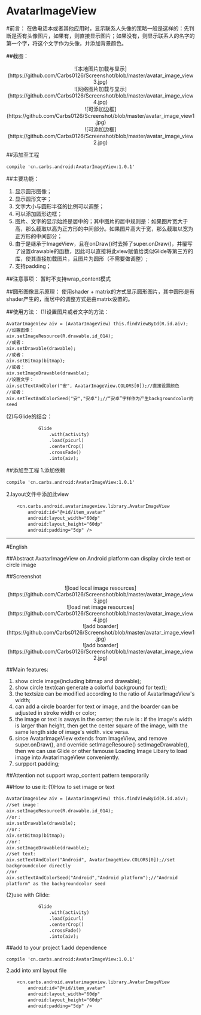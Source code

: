 # AvatarImageView

#前言：
在做电话本或者其他应用时，显示联系人头像的策略一般是这样的：先判断是否有头像图片，如果有，则直接显示图片；如果没有，则显示联系人的名字的第一个字，将这个文字作为头像，并添加背景颜色。

##截图：
<center>
![本地图片加载与显示](https://github.com/Carbs0126/Screenshot/blob/master/avatar_image_view3.jpg)
</center>
<center>
![网络图片加载与显示](https://github.com/Carbs0126/Screenshot/blob/master/avatar_image_view4.jpg)
</center>
<center>
![可添加边框](https://github.com/Carbs0126/Screenshot/blob/master/avatar_image_view1.jpg)
</center>
<center>
![可添加边框](https://github.com/Carbs0126/Screenshot/blob/master/avatar_image_view2.jpg)
</center>

##添加至工程
```
compile 'cn.carbs.android:AvatarImageView:1.0.1'
```

##主要功能：
1. 显示圆形图像；
2. 显示圆形文字；
3. 文字大小与圆形半径的比例可以调整；
4. 可以添加圆形边框；
5. 图片、文字的显示始终是居中的；其中图片的居中规则是：如果图片宽大于高，那么截取以高为正方形的中间部分。如果图片高大于宽，那么截取以宽为正方形的中间部分；
6. 由于是继承于ImageView，且在onDraw()时去掉了super.onDraw()，并覆写了设置drawable的函数，因此可以直接将此view赋值给类似Glide等第三方的库，使其直接加载图片，且图片为圆形（不需要做调整）;
7. 支持padding；

##注意事项：
暂时不支持wrap_content模式

##圆形图像显示原理：
使用shader + matrix的方式显示圆形图片，其中圆形是有shader产生的，而居中的调整方式是由matrix设置的。

##使用方法：
(1)设置图片或者文字的方法：
```
AvatarImageView aiv = (AvatarImageView) this.findViewById(R.id.aiv);
//设置图像：
aiv.setImageResource(R.drawable.id_014);
//或者：
aiv.setDrawable(drawable);
//或者：
aiv.setBitmap(bitmap);
//或者：
aiv.setImageDrawable(drawable);
//设置文字：
aiv.setTextAndColor("安", AvatarImageView.COLORS[0]);//直接设置颜色
//或者：
aiv.setTextAndColorSeed("安","安卓");//“安卓”字样作为产生backgroundcolor的seed
```
(2)与Glide的结合：
```
            Glide
                .with(activity)
                .load(picurl)
                .centerCrop()
                .crossFade()
                .into(aiv);
```
##添加至工程
1.添加依赖
```
compile 'cn.carbs.android:AvatarImageView:1.0.1'
```
2.layout文件中添加此view
```
    <cn.carbs.android.avatarimageview.library.AvatarImageView
        android:id="@+id/item_avatar"
        android:layout_width="60dp"
        android:layout_height="60dp"
        android:padding="5dp" />
```

---------------------
#English

##Abstract
AvatarImageView on Android platform can display circle text or circle image

##Screenshot
<center>
![load local image resources](https://github.com/Carbs0126/Screenshot/blob/master/avatar_image_view3.jpg)
</center>
<center>
![load net image resources](https://github.com/Carbs0126/Screenshot/blob/master/avatar_image_view4.jpg)
</center>
<center>
![add boarder](https://github.com/Carbs0126/Screenshot/blob/master/avatar_image_view1.jpg)
</center>
<center>
![add boarder](https://github.com/Carbs0126/Screenshot/blob/master/avatar_image_view2.jpg)
</center>

##Main features:
1. show circle image(including bitmap and drawable);
2. show circle text(can generate a colorful background for text);
3. the textsize can be modified according to the ratio of AvatarImageView's width;
4. can add a circle boarder for text or image, and the boarder can be adjusted in stroke width or color;
5. the image or text is aways in the center; the rule is : if the image's width is larger than height, then get the center square of the image, with the same length side of image's width. vice versa.
6. since AvatarImageView extends from ImageView, and remove super.onDraw(), and override setImageResoure() setImageDrawable(), then we can use Glide or other famouse Loading Image Libary to load image into AvatarImageView conveniently.
7. surpport padding;

##Attention
not support wrap_content pattern temporarily

##How to use it:
(1)How to set image or text
```
AvatarImageView aiv = (AvatarImageView) this.findViewById(R.id.aiv);
//set image：
aiv.setImageResource(R.drawable.id_014);
//or：
aiv.setDrawable(drawable);
//or：
aiv.setBitmap(bitmap);
//or：
aiv.setImageDrawable(drawable);
//set text:
aiv.setTextAndColor("Android", AvatarImageView.COLORS[0]);//set backgroundcolor directly
//or
aiv.setTextAndColorSeed("Android","Android platform");//"Android platform" as the backgroundcolor seed
```
(2)use with Glide:
```
            Glide
                .with(activity)
                .load(picurl)
                .centerCrop()
                .crossFade()
                .into(aiv);
```

##add to your project
1.add dependence
```
compile 'cn.carbs.android:AvatarImageView:1.0.1'
```
2.add into xml layout file
```
    <cn.carbs.android.avatarimageview.library.AvatarImageView
        android:id="@+id/item_avatar"
        android:layout_width="60dp"
        android:layout_height="60dp"
        android:padding="5dp" />
```
